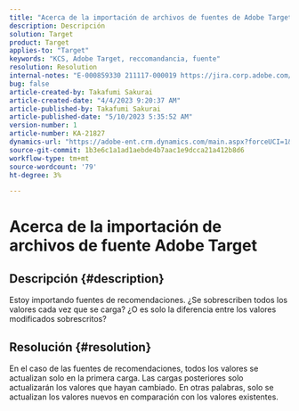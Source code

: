 ```yaml
---
title: "Acerca de la importación de archivos de fuentes de Adobe Target"
description: Descripción
solution: Target
product: Target
applies-to: "Target"
keywords: "KCS, Adobe Target, reccomandancia, fuente"
resolution: Resolution
internal-notes: "E-000859330 211117-000019 https://jira.corp.adobe.com/browse/RECS-5411"
bug: false
article-created-by: Takafumi Sakurai
article-created-date: "4/4/2023 9:20:37 AM"
article-published-by: Takafumi Sakurai
article-published-date: "5/10/2023 5:35:52 AM"
version-number: 1
article-number: KA-21827
dynamics-url: "https://adobe-ent.crm.dynamics.com/main.aspx?forceUCI=1&pagetype=entityrecord&etn=knowledgearticle&id=85cc9bf4-c9d2-ed11-a7c7-6045bd006ce9"
source-git-commit: 1b3e6c1a1ad1aebde4b7aac1e9dcca21a412b8d6
workflow-type: tm+mt
source-wordcount: '79'
ht-degree: 3%

---
```


# Acerca de la importación de archivos de fuente Adobe Target

## Descripción {#description}

Estoy importando fuentes de recomendaciones. ¿Se sobrescriben todos los valores cada vez que se carga? ¿O es solo la diferencia entre los valores modificados sobrescritos?

## Resolución {#resolution}


En el caso de las fuentes de recomendaciones, todos los valores se actualizan solo en la primera carga. Las cargas posteriores solo actualizarán los valores que hayan cambiado. En otras palabras, solo se actualizan los valores nuevos en comparación con los valores existentes.
